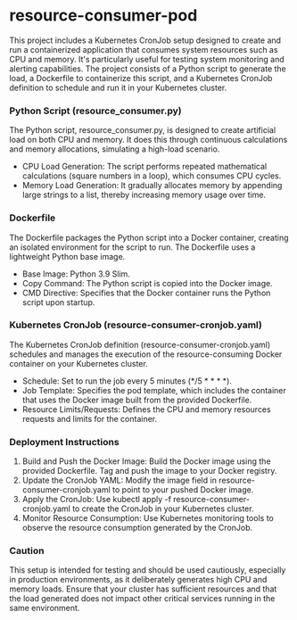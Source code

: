 # resource-consumer-pod

This project includes a Kubernetes CronJob setup designed to create and run a containerized application that consumes system resources such as CPU and memory. It's particularly useful for testing system monitoring and alerting capabilities. The project consists of a Python script to generate the load, a Dockerfile to containerize this script, and a Kubernetes CronJob definition to schedule and run it in your Kubernetes cluster.

### Python Script (resource_consumer.py)

The Python script, resource_consumer.py, is designed to create artificial load on both CPU and memory. It does this through continuous calculations and memory allocations, simulating a high-load scenario.

- CPU Load Generation: The script performs repeated mathematical calculations (square numbers in a loop), which consumes CPU cycles.
- Memory Load Generation: It gradually allocates memory by appending large strings to a list, thereby increasing memory usage over time.

### Dockerfile

The Dockerfile packages the Python script into a Docker container, creating an isolated environment for the script to run. The Dockerfile uses a lightweight Python base image.

- Base Image: Python 3.9 Slim.
- Copy Command: The Python script is copied into the Docker image.
- CMD Directive: Specifies that the Docker container runs the Python script upon startup.

### Kubernetes CronJob (resource-consumer-cronjob.yaml)

The Kubernetes CronJob definition (resource-consumer-cronjob.yaml) schedules and manages the execution of the resource-consuming Docker container on your Kubernetes cluster.

- Schedule: Set to run the job every 5 minutes (*/5 * * * *).
- Job Template: Specifies the pod template, which includes the container that uses the Docker image built from the provided Dockerfile.
- Resource Limits/Requests: Defines the CPU and memory resources requests and limits for the container.


### Deployment Instructions

1. Build and Push the Docker Image:
  Build the Docker image using the provided Dockerfile.
  Tag and push the image to your Docker registry.
2. Update the CronJob YAML:
   Modify the image field in resource-consumer-cronjob.yaml to point to your pushed Docker image.
3. Apply the CronJob:
  Use kubectl apply -f resource-consumer-cronjob.yaml to create the CronJob in your Kubernetes cluster.
4. Monitor Resource Consumption:
  Use Kubernetes monitoring tools to observe the resource consumption generated by the CronJob.


### Caution

This setup is intended for testing and should be used cautiously, especially in production environments, as it deliberately generates high CPU and memory loads. Ensure that your cluster has sufficient resources and that the load generated does not impact other critical services running in the same environment.
